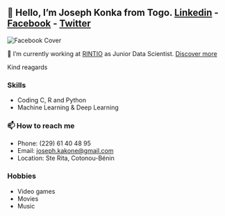 ## 👋 Hello, I’m Joseph Konka from Togo. [Linkedin](https://www.linkedin.com/in/joseph-koami-konka) - [Facebook](https://www.facebook.com/josephkonka1999) - [Twitter](https://twitter.com/joe_kakone)
![Facebook Cover](https://scontent.fcoo1-2.fna.fbcdn.net/v/t1.0-9/87528566_2580103492256250_5431444358672941056_n.png?_nc_cat=111&_nc_sid=dd9801&_nc_eui2=AeE3NuQvOyPimuhJSvQSY1d6wzT1nGHV-ZnDNPWcYdX5mXHJh6TvvlW1-L8EDebX2S15ZXyC6B8ggXcDnDJBRKOM&_nc_ohc=3wDuwIgSrQ0AX-bIun9&_nc_ht=scontent.fcoo1-2.fna&oh=7bb9ed980c0ad9f8b1a28f17f4ed1900&oe=5F3C1CF0)

<!--
**joekakone/joekakone** is a ✨ _special_ ✨ repository because its `README.md` (this file) appears on your GitHub profile.

Here are some ideas to get you started:

- 🔭 I’m currently working on ...
- 🌱 I’m currently learning ...
- 👯 I’m looking to collaborate on ...
- 🤔 I’m looking for help with ...
- 💬 Ask me about ...
- 📫 How to reach me: ...
- 😄 Pronouns: ...
- ⚡ Fun fact: ...
-->

🔭 I’m currently working at [RINTIO](http://www.rintio.com) as Junior Data Scientist. [Discover more](http://joekakone.github.io/)

Kind reagards

### Skills
- Coding C, R and Python
- Machine Learning & Deep Learning

### 📫 How to reach me
- Phone: (229) 61 40 48 95
- Email: joseph.kakone@gmail.com
- Location: Ste Rita, Cotonou-Bénin

### Hobbies
- Video games
- Movies
- Music

